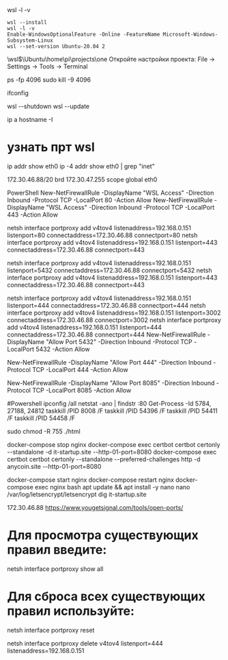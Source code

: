 wsl -l -v

```
wsl --install
wsl -l -v
Enable-WindowsOptionalFeature -Online -FeatureName Microsoft-Windows-Subsystem-Linux 
wsl --set-version Ubuntu-20.04 2
```
\\wsl$\Ubuntu\home\pi\projects\one
Откройте настройки проекта: File → Settings → Tools → Terminal

ps -fp 4096
sudo kill -9 4096



ifconfig

wsl --shutdown
wsl --update

ip a
hostname -I

# узнать прт wsl
ip addr show eth0
ip -4 addr show eth0 | grep "inet"

172.30.46.88/20 brd 172.30.47.255 scope global eth0

PowerShell
New-NetFirewallRule -DisplayName "WSL Access" -Direction Inbound -Protocol TCP -LocalPort 80 -Action Allow
New-NetFirewallRule -DisplayName "WSL Access" -Direction Inbound -Protocol TCP -LocalPort 443 -Action Allow

netsh interface portproxy add v4tov4 listenaddress=192.168.0.151 listenport=80 connectaddress=172.30.46.88 connectport=80
netsh interface portproxy add v4tov4 listenaddress=192.168.0.151 listenport=443 connectaddress=172.30.46.88 connectport=443

netsh interface portproxy add v4tov4 listenaddress=192.168.0.151 listenport=5432 connectaddress=172.30.46.88 connectport=5432
netsh interface portproxy add v4tov4 listenaddress=192.168.0.151 listenport=443 connectaddress=172.30.46.88 connectport=443


netsh interface portproxy add v4tov4 listenaddress=192.168.0.151 listenport=444 connectaddress=172.30.46.88 connectport=444
netsh interface portproxy add v4tov4 listenaddress=192.168.0.151 listenport=3002 connectaddress=172.30.46.88 connectport=3002
netsh interface portproxy add v4tov4 listenaddress=192.168.0.151 listenport=444 connectaddress=172.30.46.88 connectport=444
New-NetFirewallRule -DisplayName "Allow Port 5432" -Direction Inbound -Protocol TCP -LocalPort 5432 -Action Allow

New-NetFirewallRule -DisplayName "Allow Port 444" -Direction Inbound -Protocol TCP -LocalPort 444 -Action Allow

New-NetFirewallRule -DisplayName "Allow Port 8085" -Direction Inbound -Protocol TCP -LocalPort 8085 -Action Allow


#Powershell
ipconfig /all
netstat -ano | findstr :80
Get-Process -Id 5784, 27188, 24812
taskkill /PID 8008 /F
taskkill /PID 54396 /F
taskkill /PID 54411 /F
taskkill /PID 54458 /F

sudo chmod -R 755 ./html


docker-compose stop nginx
docker-compose exec certbot certbot certonly --standalone -d it-startup.site --http-01-port=8080
docker-compose exec certbot certbot certonly --standalone --preferred-challenges http -d anycoin.site --http-01-port=8080

docker-compose start nginx
docker-compose restart nginx
docker-compose exec nginx bash
apt update && apt install -y nano
nano /var/log/letsencrypt/letsencrypt
dig it-startup.site

172.30.46.88
https://www.yougetsignal.com/tools/open-ports/

# Для просмотра существующих правил введите:
netsh interface portproxy show all

# Для сброса всех существующих правил используйте:
netsh interface portproxy reset

netsh interface portproxy delete v4tov4 listenport=444 listenaddress=192.168.0.151